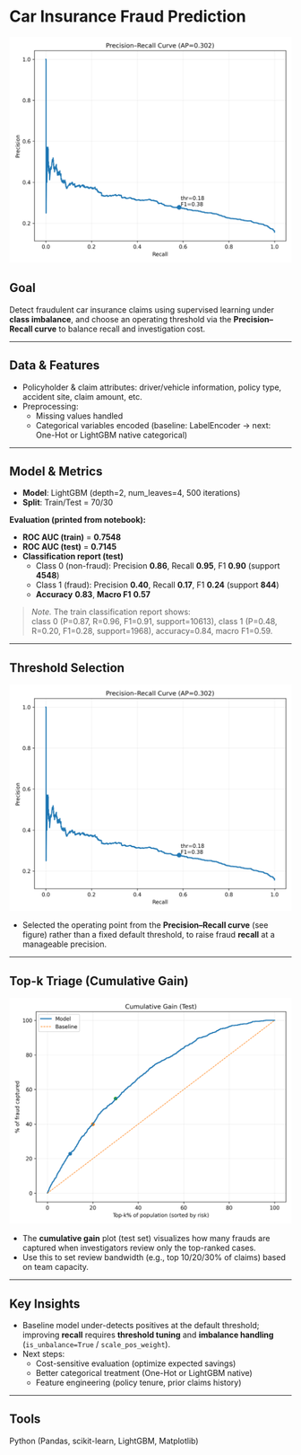 # Car Insurance Fraud Prediction

<img src="images/pr_curve.png" width="620">

## **Goal**
Detect fraudulent car insurance claims using supervised learning under **class imbalance**, and choose an operating threshold via the **Precision–Recall curve** to balance recall and investigation cost.

---

## **Data & Features**
- Policyholder & claim attributes: driver/vehicle information, policy type, accident site, claim amount, etc.
- Preprocessing:
  - Missing values handled
  - Categorical variables encoded (baseline: LabelEncoder → next: One-Hot or LightGBM native categorical)

---

## **Model & Metrics**
- **Model**: LightGBM (depth=2, num_leaves=4, 500 iterations)  
- **Split**: Train/Test = 70/30

**Evaluation (printed from notebook):**
- **ROC AUC (train)** = **0.7548**  
- **ROC AUC (test)**  = **0.7145**
- **Classification report (test)**  
  - Class 0 (non-fraud): Precision **0.86**, Recall **0.95**, F1 **0.90** (support **4548**)  
  - Class 1 (fraud): Precision **0.40**, Recall **0.17**, F1 **0.24** (support **844**)  
  - **Accuracy** **0.83**, **Macro F1** **0.57**

> *Note.* The train classification report shows:  
> class 0 (P=0.87, R=0.96, F1=0.91, support=10613), class 1 (P=0.48, R=0.20, F1=0.28, support=1968), accuracy=0.84, macro F1=0.59.

---

## **Threshold Selection**
<img src="images/pr_curve.png" width="620">

- Selected the operating point from the **Precision–Recall curve** (see figure) rather than a fixed default threshold, to raise fraud **recall** at a manageable precision.

---

## **Top-k Triage (Cumulative Gain)**
<img src="images/gain_curve.png" width="620">

- The **cumulative gain** plot (test set) visualizes how many frauds are captured when investigators review only the top-ranked cases.  
- Use this to set review bandwidth (e.g., top 10/20/30% of claims) based on team capacity.

---

## **Key Insights**
- Baseline model under-detects positives at the default threshold; improving **recall** requires **threshold tuning** and **imbalance handling** (`is_unbalance=True` / `scale_pos_weight`).  
- Next steps:
  - Cost-sensitive evaluation (optimize expected savings)  
  - Better categorical treatment (One-Hot or LightGBM native)  
  - Feature engineering (policy tenure, prior claims history)

---

## **Tools**
Python (Pandas, scikit-learn, LightGBM, Matplotlib)
